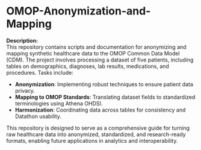 # OMOP-Anonymization-and-Mapping
**Description:**  
This repository contains scripts and documentation for anonymizing and mapping synthetic healthcare data to the OMOP Common Data Model (CDM). The project involves processing a dataset of five patients, including tables on demographics, diagnoses, lab results, medications, and procedures. Tasks include:  

- **Anonymization**: Implementing robust techniques to ensure patient data privacy.  
- **Mapping to OMOP Standards**: Translating dataset fields to standardized terminologies using Athena OHDSI.  
- **Harmonization**: Coordinating data across tables for consistency and Datathon usability.  

This repository is designed to serve as a comprehensive guide for turning raw healthcare data into anonymized, standardized, and research-ready formats, enabling future applications in analytics and interoperability.
